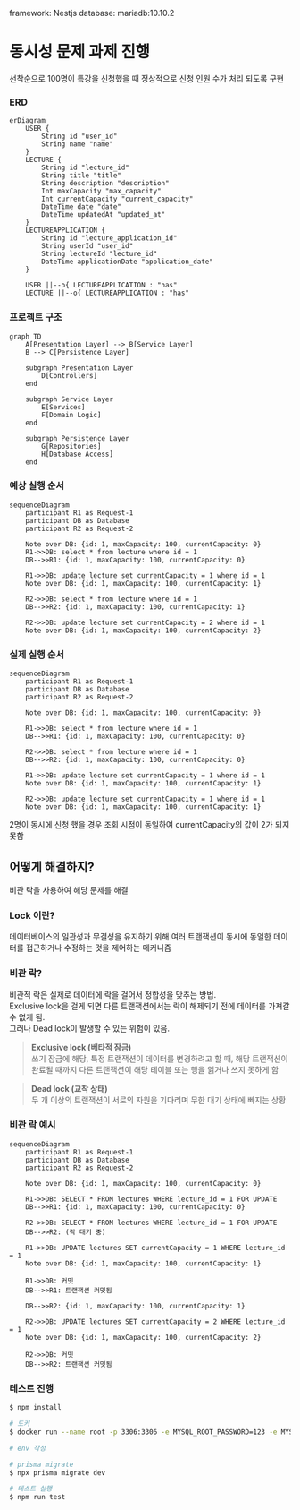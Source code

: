 framework: Nestjs
database: mariadb:10.10.2

# 동시성 문제 과제 진행

선착순으로 100명이 특강을 신청했을 때 정상적으로 신청 인원 수가 처리 되도록 구현

### ERD

```mermaid
erDiagram
    USER {
        String id "user_id"
        String name "name"
    }
    LECTURE {
        String id "lecture_id"
        String title "title"
        String description "description"
        Int maxCapacity "max_capacity"
        Int currentCapacity "current_capacity"
        DateTime date "date"
        DateTime updatedAt "updated_at"
    }
    LECTUREAPPLICATION {
        String id "lecture_application_id"
        String userId "user_id"
        String lectureId "lecture_id"
        DateTime applicationDate "application_date"
    }

    USER ||--o{ LECTUREAPPLICATION : "has"
    LECTURE ||--o{ LECTUREAPPLICATION : "has"
```

### 프로젝트 구조

```mermaid
graph TD
    A[Presentation Layer] --> B[Service Layer]
    B --> C[Persistence Layer]

    subgraph Presentation Layer
        D[Controllers]
    end

    subgraph Service Layer
        E[Services]
        F[Domain Logic]
    end

    subgraph Persistence Layer
        G[Repositories]
        H[Database Access]
    end
```

### 예상 실행 순서

```mermaid
sequenceDiagram
    participant R1 as Request-1
    participant DB as Database
    participant R2 as Request-2

    Note over DB: {id: 1, maxCapacity: 100, currentCapacity: 0}
    R1->>DB: select * from lecture where id = 1
    DB-->>R1: {id: 1, maxCapacity: 100, currentCapacity: 0}

    R1->>DB: update lecture set currentCapacity = 1 where id = 1
    Note over DB: {id: 1, maxCapacity: 100, currentCapacity: 1}

    R2->>DB: select * from lecture where id = 1
    DB-->>R2: {id: 1, maxCapacity: 100, currentCapacity: 1}

    R2->>DB: update lecture set currentCapacity = 2 where id = 1
    Note over DB: {id: 1, maxCapacity: 100, currentCapacity: 2}
```

### 실제 실행 순서

```mermaid
sequenceDiagram
    participant R1 as Request-1
    participant DB as Database
    participant R2 as Request-2

    Note over DB: {id: 1, maxCapacity: 100, currentCapacity: 0}

    R1->>DB: select * from lecture where id = 1
    DB-->>R1: {id: 1, maxCapacity: 100, currentCapacity: 0}

    R2->>DB: select * from lecture where id = 1
    DB-->>R2: {id: 1, maxCapacity: 100, currentCapacity: 0}

    R1->>DB: update lecture set currentCapacity = 1 where id = 1
    Note over DB: {id: 1, maxCapacity: 100, currentCapacity: 1}

    R2->>DB: update lecture set currentCapacity = 1 where id = 1
    Note over DB: {id: 1, maxCapacity: 100, currentCapacity: 1}
```

2명이 동시에 신청 했을 경우 조회 시점이 동일하여 currentCapacity의 값이 2가 되지 못함

## 어떻게 해결하지?

비관 락을 사용하여 해당 문제를 해결

### Lock 이란?

데이터베이스의 일관성과 무결성을 유지하기 위해 여러 트랜잭션이 동시에 동일한 데이터를 접근하거나 수정하는 것을 제어하는 메커니즘

### 비관 락?

비관적 락은 실제로 데이터에 락을 걸어서 정합성을 맞추는 방법.<br>
Exclusive lock을 걸게 되면 다른 트랜잭션에서는 락이 해제되기 전에 데이터를 가져갈 수 없게 됨.<br>
그러나 Dead lock이 발생할 수 있는 위험이 있음.

> **Exclusive lock (베타적 잠금)**<br>
> 쓰기 잠금에 해당, 특정 트랜잭션이 데이터를 변경하려고 할 때, 해당 트랜잭션이 완료될 때까지 다른 트랜잭션이 해당 테이블 또는 행을 읽거나 쓰지 못하게 함

> **Dead lock (교착 상태)**<br>
> 두 개 이상의 트랜잭션이 서로의 자원을 기다리며 무한 대기 상태에 빠지는 상황

### 비관 락 예시

```mermaid
sequenceDiagram
    participant R1 as Request-1
    participant DB as Database
    participant R2 as Request-2

    Note over DB: {id: 1, maxCapacity: 100, currentCapacity: 0}

    R1->>DB: SELECT * FROM lectures WHERE lecture_id = 1 FOR UPDATE
    DB-->>R1: {id: 1, maxCapacity: 100, currentCapacity: 0}

    R2->>DB: SELECT * FROM lectures WHERE lecture_id = 1 FOR UPDATE
    DB-->>R2: (락 대기 중)

    R1->>DB: UPDATE lectures SET currentCapacity = 1 WHERE lecture_id = 1
    Note over DB: {id: 1, maxCapacity: 100, currentCapacity: 1}

    R1->>DB: 커밋
    DB-->>R1: 트랜잭션 커밋됨

    DB-->>R2: {id: 1, maxCapacity: 100, currentCapacity: 1}

    R2->>DB: UPDATE lectures SET currentCapacity = 2 WHERE lecture_id = 1
    Note over DB: {id: 1, maxCapacity: 100, currentCapacity: 2}

    R2->>DB: 커밋
    DB-->>R2: 트랜잭션 커밋됨
```

### 테스트 진행

```bash
$ npm install

# 도커
$ docker run --name root -p 3306:3306 -e MYSQL_ROOT_PASSWORD=123 -e MYSQL_DATABASE=mydb -e MYSQL_USER=root -e MYSQL_PASSWORD=123 -d mariadb:10.10.2

# env 작성

# prisma migrate
$ npx prisma migrate dev

# 테스트 실행
$ npm run test
```
